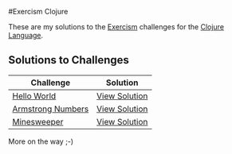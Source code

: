 #Exercism Clojure

These are my solutions to the [Exercism](http://exercism.io) challenges for the [Clojure Language](http://clojure.org/).

## Solutions to Challenges

Challenge                    | Solution           
-----------------------------| -------------------- 
[Hello World][1]             | [View Solution][2] 
[Armstrong Numbers][3]       | [View Solution][4] 
[Minesweeper][5]             | [View Solution][6] 

More on the way ;-)

[1]:hello-world/README.md
[2]:https://exercism.io/my/solutions/1a702b354e654b5aaab750575470d4e1
[3]:armstrong-numbers/README.md
[4]:https://exercism.io/my/solutions/2756de78056f48bba044cc0310e2b835
[5]:minesweeper/README.md
[6]:https://exercism.io/my/solutions/1af124727fab4610bb08ffdb3840a65f
